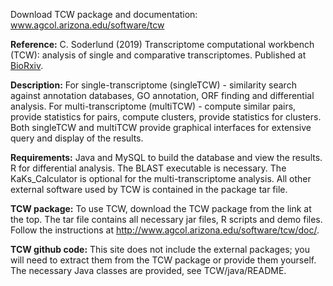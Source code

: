 Download TCW package and documentation: www.agcol.arizona.edu/software/tcw

**Reference:** C. Soderlund (2019) Transcriptome computational workbench (TCW): analysis of single and comparative transcriptomes. Published at [BioRxiv](https://www.biorxiv.org/content/10.1101/733311v1).

**Description:** For single-transcriptome (singleTCW) - similarity search against annotation databases, GO annotation, ORF finding and differential analysis. For multi-transcriptome (multiTCW) - compute similar pairs, provide statistics for pairs, compute clusters, provide statistics for clusters. Both singleTCW and multiTCW provide graphical interfaces for extensive query and display of the results.

**Requirements:** Java and MySQL to build the database and view the results.  R for differential analysis.  The BLAST executable is necessary. The KaKs_Calculator is optional for the multi-transcriptome analysis. All other external software used by TCW is contained in the package tar file. 

**TCW package:** To use TCW, download the TCW package from the link at the top. The tar file contains all necessary jar files, R scripts and demo files. Follow the instructions at http://www.agcol.arizona.edu/software/tcw/doc/. 

**TCW github code:** This site does not include the external packages; you will need to extract them from the TCW package or provide them yourself. The necessary Java classes are provided, see TCW/java/README.


